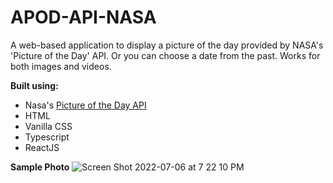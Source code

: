 # APOD-API-NASA

A web-based application to display a picture of the day provided by NASA's 'Picture of the Day' API. Or you can choose a date from the past. Works for both images and videos.

**Built using:**

- Nasa's [Picture of the Day API](https://github.com/nasa/apod-api#docs)
- HTML
- Vanilla CSS
- Typescript
- ReactJS

**Sample Photo**
![Screen Shot 2022-07-06 at 7 22 10 PM](https://user-images.githubusercontent.com/49052244/177663663-27d9eefc-05fa-4bdf-876b-9ce636287a42.png)
